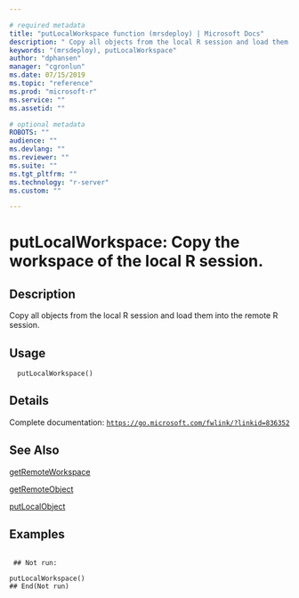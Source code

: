 ```yaml
--- 

# required metadata 
title: "putLocalWorkspace function (mrsdeploy) | Microsoft Docs" 
description: " Copy all objects from the local R session and load them into the remote R session. " 
keywords: "(mrsdeploy), putLocalWorkspace" 
author: "dphansen" 
manager: "cgronlun" 
ms.date: 07/15/2019
ms.topic: "reference" 
ms.prod: "microsoft-r" 
ms.service: "" 
ms.assetid: "" 

# optional metadata 
ROBOTS: "" 
audience: "" 
ms.devlang: "" 
ms.reviewer: "" 
ms.suite: "" 
ms.tgt_pltfrm: "" 
ms.technology: "r-server" 
ms.custom: "" 

--- 
```





 # putLocalWorkspace: Copy the workspace of the local R session. 
 ## Description

Copy all objects from the local R session and load them into the remote R session.


 ## Usage

```   
  putLocalWorkspace()

```

 ## Details

Complete documentation: [`https://go.microsoft.com/fwlink/?linkid=836352`](https://go.microsoft.com/fwlink/?linkid=836352)



 ## See Also

[getRemoteWorkspace](getRemoteWorkspace.md)

[getRemoteObject](getRemoteObject.md)

[putLocalObject](putLocalObject.md)

 ## Examples

 ```

  ## Not run:

putLocalWorkspace()
 ## End(Not run) 
```

